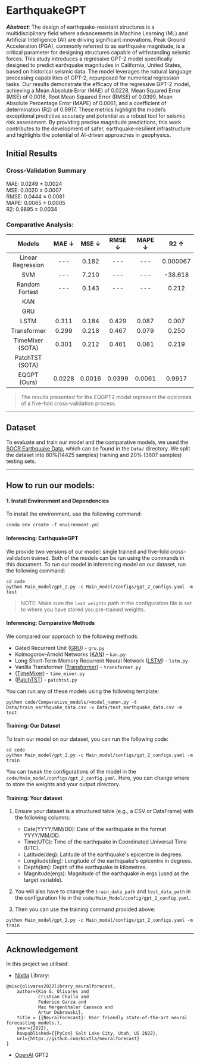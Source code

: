 # EarthquakeGPT

**_Abstract_**: The design of earthquake-resistant structures is a multidisciplinary field where advancements in Machine 
Learning (ML) and Artificial Intelligence (AI) are driving significant innovations. Peak Ground Acceleration (PGA), 
commonly referred to as earthquake magnitude, is a critical parameter for designing structures capable of withstanding 
seismic forces. This study introduces a regressive GPT-2 model specifically designed to predict earthquake magnitudes in 
California, United States, based on historical seismic data. The model leverages the natural language processing 
capabilities of GPT-2, repurposed for numerical regression tasks. Our results demonstrate the efficacy of the regressive 
GPT-2 model, achieving a Mean Absolute Error (MAE) of 0.0228, Mean Squared Error (MSE) of 0.0016, Root Mean Squared 
Error (RMSE) of 0.0399, Mean Absolute Percentage Error (MAPE) of 0.0061, and a coefficient of determination (R2) of 
0.9917. These metrics highlight the model’s exceptional predictive accuracy and potential as a robust tool for seismic 
risk assessment. By providing precise magnitude predictions, this work contributes to the development of safer, 
earthquake-resilient infrastructure and highlights the potential of AI-driven approaches in geophysics.

## Initial Results

### Cross-Validation Summary
MAE: 0.0249 ± 0.0024  
MSE: 0.0020 ± 0.0007  
RMSE: 0.0444 ± 0.0081  
MAPE: 0.0065 ± 0.0005  
R2: 0.9895 ± 0.0034

### Comparative Analysis:

|      Models       | MAE  &darr; | MSE &darr; | RMSE &darr; | MAPE &darr; | R2 &uarr; |
|:-----------------:|:-----------:|:----------:|:-----------:|:-----------:|:---------:|
| Linear Regression |     ---     |   0.182    |     ---     |     ---     | 0.000067  |
|        SVM        |     ---     |   7.210    |     ---     |     ---     |  -38.618  |
|  Random Fortest   |     ---     |   0.143    |     ---     |     ---     |   0.212   |
|        KAN        |             |            |             |             |           |
|        GRU        |             |            |             |             |           |  
|       LSTM        |    0.311    |   0.184    |    0.429    |    0.087    |   0.007   |
|    Transformer    |    0.299    |   0.218    |    0.467    |    0.079    |   0.250   |
| TimeMixer (SOTA)  |    0.301    |   0.212    |    0.461    |    0.081    |   0.219   |
|  PatchTST (SOTA)  |             |            |             |             |           |
|   EQGPT (Ours)    |   0.0228    |   0.0016   |   0.0399    |   0.0061    |  0.9917   |

> The results presented for the EQGPT2 model represent the outcomes of a five-fold cross-validation process.
---

## Dataset
To evaluate and train our model and the comparative models, we used the [SOCR Earthquake Data](http://socr.ucla.edu/docs/resources/SOCR_Data/SOCR_Data_Earthquakes_Over3.html), which can be found in the `Data/` directory. We split the dataset into 80%(14425 samples) training and 20% (3607 samples) testing sets.

---
## How to run our models:

#### 1. Install Environment and Dependencies
To install the environment, use the following command:
```commandline
conda env create -f environment.yml
```

#### Inferencing: EarthquakeGPT
We provide two versions of our model: single trained and five-fold cross-validation trained. Both of the models can be 
run using the commands in this document. To run our model in inferencing model on our dataset, run the following command:
```commandline
cd code
python Main_model/gpt_2.py -c Main_model/configs/gpt_2_configs.yaml -m test
```
> NOTE: Make sure the `load_weights` path in the configuration file is set to where you have stored you pre-trained weights. 

#### Inferencing: Comparative Methods
We compared our approach to the following methods:

- Gated Recurrent Unit ([GRU](https://nixtlaverse.nixtla.io/neuralforecast/models.gru.html)) - `gru.py`
- Kolmogorov-Arnold Networks ([KAN](https://nixtlaverse.nixtla.io/neuralforecast/models.kan.html)) - `kan.py`
- Long Short-Term Memory Recurrent Neural Network ([LSTM](https://nixtlaverse.nixtla.io/neuralforecast/models.lstm.html)) - `lstm.py`
- Vanilla Transformer ([Transformer](https://nixtlaverse.nixtla.io/neuralforecast/models.vanillatransformer.html)) - `transformer.py`
- ([TimeMixer](https://nixtlaverse.nixtla.io/neuralforecast/models.timemixer.html)) - `time_mixer.py`
- ([PatchTST](https://nixtlaverse.nixtla.io/neuralforecast/models.patchtst.html)) - `patchtst.py`

You can run any of these models using the following template: 
```commandline
python code/Comparative_models/<model_name>.py -t Data/train_earthquake_data.csv -v Data/test_earthquake_data.csv -m test
```

#### Training: Our Dataset
To train our model on our dataset, you can run the following code:
```commandline
cd code
python Main_model/gpt_2.py -c Main_model/configs/gpt_2_configs.yaml -m train
```
You can tweak the configurations of the model in the `code/Main_model/configs/gpt_2_config.yaml`. Here, you can change 
where to store the weights and your output directory.

#### Training: Your dataset
1. Ensure your dataset is a structured table (e.g., a CSV or DataFrame) with the following columns:
   - Date(YYYY/MM/DD): Date of the earthquake in the format YYYY/MM/DD.
   - Time(UTC): Time of the earthquake in Coordinated Universal Time (UTC).
   - Latitude(deg): Latitude of the earthquake's epicentre in degrees.
   - Longitude(deg): Longitude of the earthquake's epicentre in degrees.
   - Depth(km): Depth of the earthquake in kilometres.
   - Magnitude(ergs): Magnitude of the earthquake in ergs (used as the target variable).

2. You will also have to change the `train_data_path` and `test_data_path` in the configuration file in the `code/Main_Model/config/gpt_2_config.yaml`.

3. Then you can use the training command provided above:
```commandline
python Main_model/gpt_2.py -c Main_model/configs/gpt_2_configs.yaml -m train
```
---

## Acknowledgement

In this project we utilised:

- [Nixtla](https://nixtlaverse.nixtla.io/) Library:
```
@misc{olivares2022library_neuralforecast,
    author={Kin G. Olivares and
            Cristian Challú and
            Federico Garza and
            Max Mergenthaler Canseco and
            Artur Dubrawski},
    title = {{NeuralForecast}: User friendly state-of-the-art neural forecasting models.},
    year={2022},
    howpublished={{PyCon} Salt Lake City, Utah, US 2022},
    url={https://github.com/Nixtla/neuralforecast}
}
```
- [OpenAI](https://openai.com/) GPT2